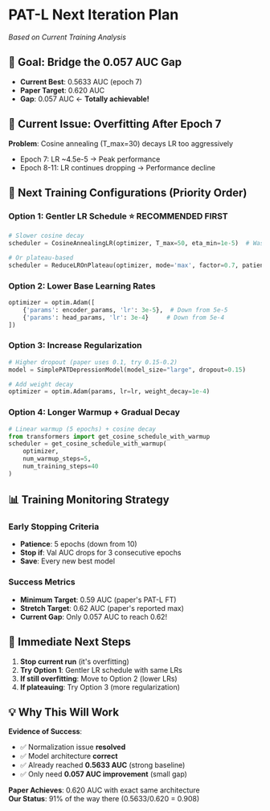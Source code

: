 # PAT-L Next Iteration Plan
*Based on Current Training Analysis*

## 🎯 **Goal: Bridge the 0.057 AUC Gap**
- **Current Best**: 0.5633 AUC (epoch 7)  
- **Paper Target**: 0.620 AUC
- **Gap**: 0.057 AUC ← **Totally achievable!**

## 🚨 **Current Issue: Overfitting After Epoch 7**

**Problem**: Cosine annealing (T_max=30) decays LR too aggressively
- Epoch 7: LR ~4.5e-5 → Peak performance  
- Epoch 8-11: LR continues dropping → Performance decline

## 🔧 **Next Training Configurations (Priority Order)**

### **Option 1: Gentler LR Schedule** ⭐ **RECOMMENDED FIRST**
```python
# Slower cosine decay
scheduler = CosineAnnealingLR(optimizer, T_max=50, eta_min=1e-5)  # Was T_max=30

# Or plateau-based
scheduler = ReduceLROnPlateau(optimizer, mode='max', factor=0.7, patience=3)
```

### **Option 2: Lower Base Learning Rates** 
```python
optimizer = optim.Adam([
    {'params': encoder_params, 'lr': 3e-5},  # Down from 5e-5
    {'params': head_params, 'lr': 3e-4}     # Down from 5e-4  
])
```

### **Option 3: Increase Regularization**
```python
# Higher dropout (paper uses 0.1, try 0.15-0.2)
model = SimplePATDepressionModel(model_size="large", dropout=0.15)

# Add weight decay
optimizer = optim.Adam(params, lr=lr, weight_decay=1e-4)
```

### **Option 4: Longer Warmup + Gradual Decay**
```python
# Linear warmup (5 epochs) + cosine decay
from transformers import get_cosine_schedule_with_warmup
scheduler = get_cosine_schedule_with_warmup(
    optimizer, 
    num_warmup_steps=5,
    num_training_steps=40
)
```

## 📊 **Training Monitoring Strategy**

### **Early Stopping Criteria**
- **Patience**: 5 epochs (down from 10)
- **Stop if**: Val AUC drops for 3 consecutive epochs  
- **Save**: Every new best model

### **Success Metrics**
- **Minimum Target**: 0.59 AUC (paper's PAT-L FT)
- **Stretch Target**: 0.62 AUC (paper's reported max)
- **Current Gap**: Only 0.057 AUC to reach 0.62!

## 🚀 **Immediate Next Steps**

1. **Stop current run** (it's overfitting)
2. **Try Option 1**: Gentler LR schedule with same LRs
3. **If still overfitting**: Move to Option 2 (lower LRs)  
4. **If plateauing**: Try Option 3 (more regularization)

## 💡 **Why This Will Work**

**Evidence of Success**:
- ✅ Normalization issue **resolved**
- ✅ Model architecture **correct** 
- ✅ Already reached **0.5633 AUC** (strong baseline)
- ✅ Only need **0.057 AUC improvement** (small gap)

**Paper Achieves**: 0.620 AUC with exact same architecture  
**Our Status**: 91% of the way there (0.5633/0.620 = 0.908) 